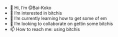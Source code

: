 - 👋 Hi, I’m @Bai-Koko
- 👀 I’m interested in bitchis
- 🌱 I’m currently learning how to get some of em
- 💞️ I’m looking to collaborate on gettin some bitchis
- 📫 How to reach me: using bitchis

<!---
Bai-Koko/Bai-Koko is a ✨ special ✨ repository because its `README.md` (this file) appears on your GitHub profile.
You can click the Preview link to take a look at your changes.
--->
